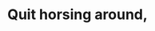---
categories: [photos]
title: Quit horsing around, #Philly.
source: http://ift.tt/1yEWrxo
added-at: December 11, 2014 at 06:31PM
thumbnail: http://ift.tt/1yWViVX
---
